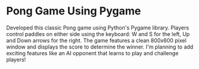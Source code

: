 # Pong Game Using Pygame

Developed this classic Pong game using Python's Pygame library. 
Players control paddles on either side using the keyboard: W and S for the left, Up and Down arrows for the right. The game features a clean 800x600 pixel window and displays the score to determine the winner.
I'm planning to add exciting features like an AI opponent that learns to play and challenge players!
